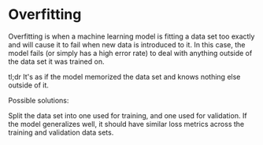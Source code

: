 # Overfitting

Overfitting is when a machine learning model is fitting a data set too exactly and will cause it to fail when new data is introduced to it. In this case, the model fails \(or simply has a high error rate\) to deal with anything outside of the data set it was trained on.

tl;dr It's as if the model memorized the data set and knows nothing else outside of it.



Possible solutions:

Split the data set into one used for training, and one used for validation. If the model generalizes well, it should have similar loss metrics across the training and validation data sets.

